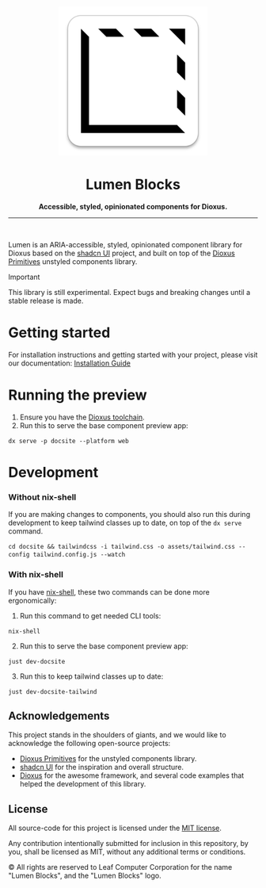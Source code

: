 <div align="center">
  <img src="media/lumen-logo.png" width="300px" alt="Lumen Blocks Logo">
  <h1>Lumen Blocks</h1>
  <p><strong>Accessible, styled, opinionated components for Dioxus.</strong></p>
</div>

-----
<br/>

Lumen is an ARIA-accessible, styled, opinionated component library for Dioxus based on the [shadcn UI](https://ui.shadcn.com) project, and built on top of the [Dioxus Primitives](https://github.com/DioxusLabs/components) unstyled components library.

> [!IMPORTANT]
> This library is still experimental. Expect bugs and breaking changes until a stable release is made.

# Getting started

For installation instructions and getting started with your project, please visit our documentation: [Installation Guide](https://lumenblocks.dev/docs/0.1/installation/)

# Running the preview

1. Ensure you have the [Dioxus toolchain](https://dioxuslabs.com/learn/0.6/getting_started/#).
2. Run this to serve the base component preview app:

```
dx serve -p docsite --platform web
```

# Development

### Without nix-shell

If you are making changes to components, you should also run this during development to keep tailwind classes up to date, on top of the `dx serve` command.

```
cd docsite && tailwindcss -i tailwind.css -o assets/tailwind.css --config tailwind.config.js --watch
```

### With nix-shell

If you have [nix-shell](https://nixos.org), these two commands can be done more ergonomically:

1. Run this command to get needed CLI tools:

```
nix-shell
```

2. Run this to serve the base component preview app:

```
just dev-docsite
```

3. Run this to keep tailwind classes up to date:

```
just dev-docsite-tailwind
```

## Acknowledgements

This project stands in the shoulders of giants, and we would like to acknowledge the following open-source projects:

- [Dioxus Primitives](https://github.com/DioxusLabs/components) for the unstyled components library.
- [shadcn UI](https://ui.shadcn.com) for the inspiration and overall structure.
- [Dioxus](https://github.com/dioxuslabs/dioxus) for the awesome framework, and several code examples that helped the development of this library.

## License

All source-code for this project is licensed under the [MIT license](./LICENSE).

Any contribution intentionally submitted for inclusion in this repository, by you, shall be licensed as MIT, without any additional terms or conditions.

© All rights are reserved to Leaf Computer Corporation for the name "Lumen Blocks", and the "Lumen Blocks" logo.
